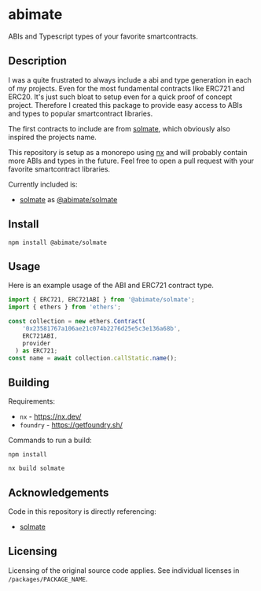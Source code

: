 # abimate

ABIs and Typescript types of your favorite smartcontracts.

## Description

I was a quite frustrated to always include a abi and type generation in each of my projects. Even for the most fundamental contracts like ERC721 and ERC20. It's just such bloat to setup even for a quick proof of concept project. Therefore I created this package to provide easy access to ABIs and types to popular smartcontract libraries.

The first contracts to include are from [solmate](https://github.com/Rari-Capital/solmate), which obviously also inspired the projects name.

This repository is setup as a monorepo using [nx](https://nx.dev/) and will probably contain more ABIs and types in the future. Feel free to open a pull request with your favorite smartcontract libraries.

Currently included is:

- [solmate](https://github.com/Rari-Capital/solmate) as [@abimate/solmate](https://www.npmjs.com/package/@abimate/solmate)

## Install

`npm install @abimate/solmate`

## Usage

Here is an example usage of the ABI and ERC721 contract type.

```typescript
import { ERC721, ERC721ABI } from '@abimate/solmate';
import { ethers } from 'ethers';

const collection = new ethers.Contract(
    '0x23581767a106ae21c074b2276d25e5c3e136a68b',
    ERC721ABI,
    provider
  ) as ERC721;
const name = await collection.callStatic.name();
```

## Building

Requirements:

+ `nx` - https://nx.dev/
+ `foundry` - https://getfoundry.sh/


Commands to run a build:

`npm install`

`nx build solmate`

## Acknowledgements

Code in this repository is directly referencing:

- [solmate](https://github.com/Rari-Capital/solmate)

## Licensing

Licensing of the original source code applies. See individual licenses in `/packages/PACKAGE_NAME`.
